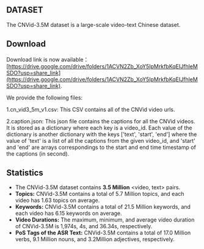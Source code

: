 ## DATASET
The CNVid-3.5M dataset is a large-scale video-text Chinese dataset.

## Download
Download link is now available：[https://drive.google.com/drive/folders/1ACVN2Zb_XoY5IpMrkfbKqEIJfhleMSDO?usp=share_link](https://drive.google.com/drive/folders/1ACVN2Zb_XoY5IpMrkfbKqEIJfhleMSDO?usp=share_link).

We provide the following files:

1.cn_vid3_5m_v1.csv: This CSV contains all of the CNVid video urls.

2.caption.json: This json file contains the captions for all the CNVid videos. It is stored as a dictionary where each key is a video_id.
Each value of the dictionary is another dictionary with the keys ['text', 'start', 'end'] where the value of 'text' is a list of all the captions from the given video_id,
and 'start' and 'end' are arrays correspondings to the start and end time timestamp of the captions (in second).

## Statistics
* The CNVid-3.5M dataset contains **3.5 Million** <video, text> pairs.
* **Topics:**  CNVid-3.5M contains a total of 5.7 Million topics,
and each video has 1.63 topics on average.
* **Keywords:**  CNVid-3.5M contains a total of 21.5 Million keywords, and each video has 6.15 keywords on average.
* **Video Durations:** The maximum, minimum, and average video duration of CNVid-3.5M is 1,974s, 4s, and 36.34s, respectively.
* **PoS Tags of the ASR Text:** CNVid-3.5M contains a total of 17.0 Million verbs, 9.1 Million nouns, and 3.2Million adjectives, respectively.

